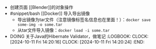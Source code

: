 - 创建页面 [[Blender]]的对象操作
- #snippet/bash [[Docker]] 导入导出镜像
	- 导出镜像为tar文件（注意镜像标签名信息也在里面！）：`docker save some-img -o some.tar`
	- 从tar文件导入镜像：`docker load -i some.tar`
- DOING 关于Java的Hibernate Validator，做笔记
  :LOGBOOK:
  CLOCK: [2024-10-11 Fri 14:20:16]
  CLOCK: [2024-10-11 Fri 14:20:24]
  :END: